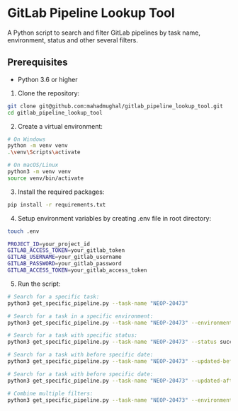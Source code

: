 # GitLab Pipeline Lookup Tool

A Python script to search and filter GitLab pipelines by task name, environment, status and other several filters.

## Prerequisites

- Python 3.6 or higher

1. Clone the repository:

```bash
git clone git@github.com:mahadmughal/gitlab_pipeline_lookup_tool.git
cd gitlab_pipeline_lookup_tool
```

2. Create a virtual environment:

```bash
# On Windows
python -m venv venv
.\venv\Scripts\activate

# On macOS/Linux
python3 -m venv venv
source venv/bin/activate
```

3. Install the required packages:

```bash
pip install -r requirements.txt
```

4. Setup environment variables by creating .env file in root directory:

```bash
touch .env
```

```bash
PROJECT_ID=your_project_id
GITLAB_ACCESS_TOKEN=your_gitlab_token
GITLAB_USERNAME=your_gitlab_username
GITLAB_PASSWORD=your_gitlab_password
GITLAB_ACCESS_TOKEN=your_gitlab_access_token
```

5. Run the script:

```bash
# Search for a specific task:
python3 get_specific_pipeline.py --task-name "NEOP-20473"

# Search for a task in a specific environment:
python3 get_specific_pipeline.py --task-name "NEOP-20473" --environment production

# Search for a task with specific status:
python3 get_specific_pipeline.py --task-name "NEOP-20473" --status success

# Search for a task with before specific date:
python3 get_specific_pipeline.py --task-name "NEOP-20473" --updated-before 2025-02-13

# Search for a task with before specific date:
python3 get_specific_pipeline.py --task-name "NEOP-20473" --updated-after 2025-02-13

# Combine multiple filters:
python3 get_specific_pipeline.py --task-name "NEOP-20473" --environment uat --status failed --updated-before 2025-02-13 --updated-after 2025-02-13
```
